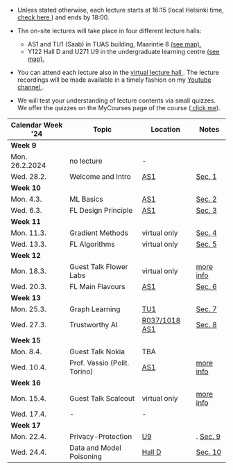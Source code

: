* Unless stated otherwise, each lecture starts at 16:15 (local Helsinki time, <a href="https://www.google.com/search?client=firefox-b-d&q=what+is+current+time+in+helsinki"> check here </a>) and ends by 18:00.

* The on-site lectures will take place in four different lecture halls:  
  -   AS1 and TU1 (Saab) in TUAS building, Maarintie 8 <a href="https://maps.app.goo.gl/WymneLDPXe1WU2cg9"> (see map). </a> 
  -  Y122 Hall D and U271 U9 in the undergraduate learning centre <a href="https://maps.app.goo.gl/B8HBKVaDoSsEBV448"> (see map). </a>

* You can attend each lecture also in the <a href="https://aalto.zoom.us/j/61924584460?pwd=MXJDSHFyemdCOS91aFJxMmhqdXJwQT09"> virtual lecture hall </a>. 
The lecture recordings will be made available in a timely fashion on my <a href="https://www.youtube.com/channel/UC_tW4Z_GfJ2WCnKDtwMuDUA"> Youtube channel  </a>.

* We will test your understanding of lecture contents via small quizzes. 
We offer the quizzes on the MyCourses page of the course (<a href="https://mycourses.aalto.fi/course/view.php?id=41947&section=1"> click me</a>). 



| Calendar Week '24| Topic                 | Location  |  Notes  |
|-----------------|-----------------------|---------------|--------------|
|**Week 9**    |                       |               |              | 
|    Mon. 26.2.2024   |   no lecture |       -        |              |     
|   Wed. 28.2.     | Welcome and Intro |      <a href="https://usefulaaltomap.fi/#!/select/tuas-1018">  AS1  </a>       |    <a href="https://github.com/alexjungaalto/FederatedLearning/blob/main/material/FL_LectureNotes.pdf">  Sec. 1  </a>      | 
|**Week 10**    |                       |               |              |   
| Mon. 4.3. |   ML Basics       |       <a href="https://usefulaaltomap.fi/#!/select/tuas-1018 ">  AS1  </a>   |    <a href="https://github.com/alexjungaalto/FederatedLearning/blob/main/material/FL_LectureNotes.pdf">  Sec. 2  </a>        |  
| Wed. 6.3. |  FL Design Principle       |     <a href="https://usefulaaltomap.fi/#!/select/tuas-1018">  AS1  </a>      |    <a href="https://github.com/alexjungaalto/FederatedLearning/blob/main/material/FL_LectureNotes.pdf">  Sec. 3  </a>      |   
|**Week 11**    |                       |               |              |     
| Mon. 11.3. | Gradient Methods   |    virtual only  |      <a href="https://github.com/alexjungaalto/FederatedLearning/blob/main/material/FL_LectureNotes.pdf">  Sec. 4  </a>        |   
| Wed. 13.3. | FL Algorithms    |      virtual only    |  <a href="https://github.com/alexjungaalto/FederatedLearning/blob/main/material/FL_LectureNotes.pdf">  Sec. 5  </a>      |  
|**Week 12**  |                       |               |              |  
| Mon. 18.3. |  Guest Talk Flower Labs   | virtual only | <a href="GuestLectureFlower.md"> more info  </a>     | 
| Wed. 20.3. |  FL Main Flavours    | <a href="https://usefulaaltomap.fi/#!/select/tuas-1018">  AS1  </a>     |  <a href="https://github.com/alexjungaalto/FederatedLearning/blob/main/material/FL_LectureNotes.pdf">  Sec. 6  </a>       |  
|**Week 13**   |                       |               |              | 
| Mon. 25.3. | Graph Learning |  <a href="https://usefulaaltomap.fi/#!/select/tuas-1017"> TU1  </a>          |     <a href="https://github.com/alexjungaalto/FederatedLearning/blob/main/material/FL_LectureNotes.pdf">  Sec. 7  </a>            |
| Wed. 27.3. | Trustworthy AI |   <a href="https://usefulaaltomap.fi/#!/select/tuas-1018"> R037/1018 AS1  </a>          |       <a href="https://github.com/alexjungaalto/FederatedLearning/blob/main/material/FL_LectureNotes.pdf">  Sec. 8  </a>          | 
|**Week 15**  |                       |               |              |   
| Mon. 8.4. | Guest Talk Nokia |   TBA      |               |   
| Wed. 10.4. | Prof. Vassio (Polit. Torino)  |   <a href="https://usefulaaltomap.fi/#!/select/tuas-1018">  AS1  </a>        |      <a href="TalkVassio.md"> more info  </a>            | 
|**Week 16**  |                       |               |              |   
| Mon. 15.4. | Guest Talk Scaleout |   virtual only      |    <a href="https://www.scaleoutsystems.com/"> more info  </a>           |   
| Wed. 17.4. |-  |  -       |               | 
|**Week 17**   |          |               |              |   
| Mon. 22.4.   |   Privacy-Protection  |     <a href="https://usefulaaltomap.fi/#!/select/main-U271"> U9  </a>   |.  <a href="https://github.com/alexjungaalto/FederatedLearning/blob/main/material/FL_LectureNotes.pdf">  Sec. 9  </a>   |  
|  Wed. 24.4.   |   Data and Model Poisoning  |   <a href=" https://usefulaaltomap.fi/#!/select/main-Y122"> Hall D  </a>    |    <a href="https://github.com/alexjungaalto/FederatedLearning/blob/main/material/FL_LectureNotes.pdf">  Sec. 10  </a>   | 